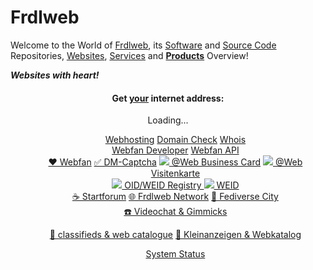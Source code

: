 # Frdlweb
 
Welcome to the World of [Frdlweb](https://frdl.de), its [Software](https://packages.frdl.de/) and [Source Code](https://github.com/frdl) Repositories, [Websites](https://webfan.de/index.html), [Services](#services) and **[Products](https://domainundhomepagespeicher.de/)** Overview! 

***Websites with heart!*** 

<a name="services"></a>
<div style="text-align:center;"> 
 <h4>
    Get <u>your</u> internet address:
 </h4>
  <frdlweb-domain-check-whois ng-cloak></frdlweb-domain-check-whois><span frdl-if-js-remove="500">Loading...</span>
</div>


<div  webfan-unsplash-keywords="hosting,internet,homepage,web,festival,unicorn,science,coding" style="text-align:center;">
 
<ul style="list-style:none;text-align:center;">
    <li>
        <a href="https://domainundhomepagespeicher.de/" class="btn btn-info">Webhosting</a> <a href="https://frdlweb.de/dns/domain-check" class="btn btn-info">Domain Check</a> <a href="https://frdlweb.de/api/rdap/whois" class="btn btn-info">Whois</a>
    </li>
    <li>       <a href="https://api.webfan.de/apps/developer/" class="btn btn-info">Webfan Developer</a> <a href="https://api.webfan.de/apps/" class="btn btn-info">Webfan API</a>
    </li>
   <li>
    <a href="https://webfan.de" class="btn btn-info" title="Webfan">❤️ Webfan</a>
      <a href="https://dm-captcha-sas.weid.info/test-post.php" class="btn btn-info" title="Captcha Service">✅ DM-Captcha</a>
     <a href="https://webfan.website" class="btn btn-info" title="@Web Business Card" ng-show="langIsDefault==true || langShortCode=='en'"><img src="https://webfan.website/favicon.ico" style="border:none;" /> @Web Business Card</a>
     <a href="https://webfan.website" class="btn btn-info" title="@Web Visitenkarte" ng-show="langShortCode=='de'" ng-cloak><img src="https://webfan.website/favicon.ico" style="border:none;" /> @Web Visitenkarte</a>
   </li> 
    <li>  
        <a href="https://registry.frdl.de" class="btn btn-info">
         <img src="https://registry.frdl.de/plugins/viathinksoft/objectTypes/oid/img/root_icon16.png" style="border:none;" />
         OID/WEID Registry
        </a> 
     <a href="https://weid.info" class="btn btn-info">
         <img src="https://weid.info/favicon.ico" style="border:none;" />
         WEID
        </a>
    </li>
    <li>
        <a href="https://startforum.de" class="btn btn-info" title="Startforum social networks">☕ Startforum</a> <a href="https://frdl.de" class="btn btn-info">🌐 Frdlweb Network</a> <a href="https://inne.city" class="btn btn-info">🌈 Fediverse City</a>
    </li>
 <li>
   <a href="https://smoke.tel/" class="btn btn-info" title="Videocall">☎️ Videochat &amp; Gimmicks</a>

  <a href="https://startdir.de/" class="btn btn-info" title="classifieds and web catalogue" ng-show="langIsDefault==true || langShortCode=='en'">💱 classifieds &amp; web catalogue</a>
     <a href="https://startdir.de/" class="btn btn-info" title="Kleinanzeigen und Webkatalog" ng-show="langShortCode=='de'" ng-cloak>💱 Kleinanzeigen &amp; Webkatalog</a>
 </li>
 
 <li>
   <a href="https://status.frdl.de" class="btn btn-info" title="System Status">System Status</a>
 </li>
</ul>
</div>


<div webfan-rss-feeds="https://webfan.de/admin/genfeeds/startdir.atom https://webfan.de/apps/feeds/?action=display&bridge=FeedMergeBridge&feed_name=Frdlweb&feed_1=https%3A%2F%2Ffrdl.de%2Fuser_support%2Ffaq%2Fgroup%2F139%3Fview%3Drss&feed_2=https%3A%2F%2Ffrdl.de%2Fgroups%2Fprofile%2F97%2Ffrdlweb-software%3Fview%3Drss&feed_3=https%3A%2F%2Ffrdl.de%2Fgroups%2Fprofile%2F139%2Fwebmaster%3Fview%3Drss&feed_4=https%3A%2F%2Ffrdl.de%2Fgroups%2Fprofile%2F152%2Fweid-consortium%3Fview%3Drss&feed_5=&feed_6=&feed_7=&feed_8=&feed_9=&feed_10=&limit=&format=Atom" webfan-rss-headline="h3" webfan-rss-max-items="6" webfan-rss-sorting="desc" 
  style="max-height:600px;"></div>
  

